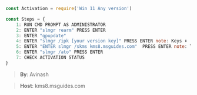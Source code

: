```js
const Activation = require('Win 11 Any version')

const Steps = {
    1: RUN CMD PROMPT AS ADMINISTRATOR
    2: ENTER "slmgr rearm" PRESS ENTER 
    3: ENTER "gpupdate"
    4: ENTER "slmgr /ipk [your version key]" PRESS ENTER note: Keys ⬇️
    5: ENTER "ENTER slmgr /skms kms8.msguides.com"  PRESS ENTER note: This is a host platform cmd if not work dm me
    6: ENTER "slmgr /ato" PRESS ENTER
    7: CHECK ACTIVATION STATUS
}
```
[](https://cdn.discordapp.com/attachments/840211432998043700/862942197585412096/image.png)
> **By**: Avinash 

> **Host**:   kms8.msguides.com

